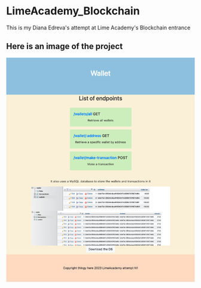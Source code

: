 # LimeAcademy_Blockchain
This is my Diana Edreva's attempt at Lime Academy's Blockchain entrance

## Here is an image of the project

 ![Image](/screensh.png)
